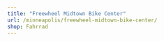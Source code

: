 ```yaml
---
title: "Freewheel Midtown Bike Center"
url: /minneapolis/freewheel-midtown-bike-center/
shop: Fahrrad
---
```

